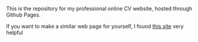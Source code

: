 This is the repository for my professional online CV website, hosted through Github Pages.  
  
If you want to make a similar web page for yourself, I found [this site](https://www.codingwithricky.com/2021/05/10/intro-to-github-pages-create-a-simple-and-free-personal-website/) very helpful
